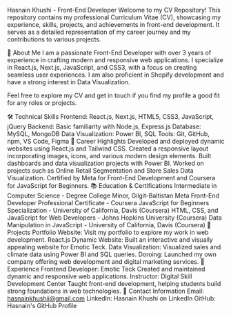 Hasnain Khushi - Front-End Developer
Welcome to my CV Repository!
This repository contains my professional Curriculum Vitae (CV), showcasing my experience, skills, projects, and achievements in front-end development. It serves as a detailed representation of my career journey and my contributions to various projects.

🚀 About Me
I am a passionate Front-End Developer with over 3 years of experience in crafting modern and responsive web applications. I specialize in React.js, Next.js, JavaScript, and CSS3, with a focus on creating seamless user experiences. I am also proficient in Shopify development and have a strong interest in Data Visualization.

Feel free to explore my CV and get in touch if you find my profile a good fit for any roles or projects.

🛠️ Technical Skills
Frontend: React.js, Next.js, HTML5, CSS3, JavaScript, jQuery
Backend: Basic familiarity with Node.js, Express.js
Database: MySQL, MongoDB
Data Visualization: Power BI, SQL
Tools: Git, GitHub, npm, VS Code, Figma
🎯 Career Highlights
Developed and deployed dynamic websites using React.js and Tailwind CSS.
Created a responsive layout incorporating images, icons, and various modern design elements.
Built dashboards and data visualization projects with Power BI.
Worked on projects such as Online Retail Segmentation and Store Sales Data Visualization.
Certified by Meta for Front-End Development and Coursera for JavaScript for Beginners.
📚 Education & Certifications
Intermediate in Computer Science - Degree College Minor, Gilgit-Baltistan
Meta Front-End Developer Professional Certificate - Coursera
JavaScript for Beginners Specialization - University of California, Davis (Coursera)
HTML, CSS, and JavaScript for Web Developers - Johns Hopkins University (Coursera)
Data Manipulation in JavaScript - University of California, Davis (Coursera)
📂 Projects
Portfolio Website: Visit my portfolio to explore my work in web development.
React.js Dynamic Website: Built an interactive and visually appealing website for Emotic Teck.
Data Visualization: Visualized sales and climate data using Power BI and SQL queries.
Doroing: Launched my own company offering web development and digital marketing services.
💼 Experience
Frontend Developer: Emotic Teck
Created and maintained dynamic and responsive web applications.
Instructor: Digital Skill Development Center
Taught front-end development, helping students build strong foundations in web technologies.
🌟 Contact Information
Email: hasnainkhushii@gmail.com
LinkedIn: Hasnain Khushi on LinkedIn
GitHub: Hasnain's GitHub Profile
